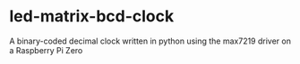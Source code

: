 # led-matrix-bcd-clock
A binary-coded decimal clock written in python using the max7219 driver on a Raspberry Pi Zero
